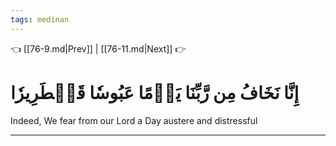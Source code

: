 ```yaml
---
tags: medinan
---
```


👈 [[76-9.md|Prev]] | [[76-11.md|Next]] 👉

# إِنَّا نَخَافُ مِن رَّبِّنَا يَوۡمًا عَبُوسٗا قَمۡطَرِيرٗا

Indeed, We fear from our Lord a Day austere and distressful

---

